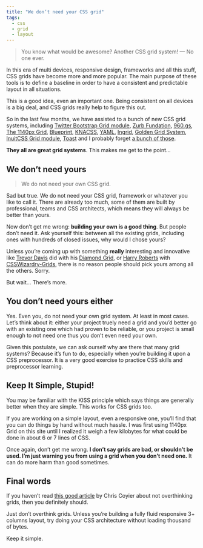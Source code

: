 ```yaml
---
title: "We don’t need your CSS grid"
tags:
  - css
  - grid
  - layout
---
```


> You know what would be awesome? Another CSS grid system!
> &mdash; No one ever.

In this era of multi devices, responsive design, frameworks and all this stuff, CSS grids have become more and more popular. The main purpose of these tools is to define a baseline in order to have a consistent and predictable layout in all situations.

This is a good idea, even an important one. Being consistent on all devices is a big deal, and CSS grids really help to figure this out.

So in the last few months, we have assisted to a bunch of new CSS grid systems, including [Twitter Bootstrap Grid module](https://getbootstrap.com/), [Zurb Fundation](https://foundation.zurb.com/), [960.gs](https://960.gs/), [The 1140px Grid](https://www.ramotion.com/agency/web-design/cssgrid/), [Blueprint](http://www.blueprintcss.org/), [KNACSS](https://www.knacss.com/),  [YAML](http://www.yaml.de/), [Ingrid](http://piira.se/projects/ingrid/), [Golden Grid System](https://goldengridsystem.com/), [InuitCSS Grid module](https://github.com/inuitcss), [Toast](https://daneden.github.io/Toast/) and I probably forget [a bunch of those](http://usablica.github.io/front-end-frameworks/compare.html).

**They all are great grid systems**. This makes me get to the point…

## We don’t need yours

> We do not need your own CSS grid.

Sad but true. We do not need your CSS grid, framework or whatever you like to call it. There are already too much, some of them are built by professional, teams and CSS architects, which means they will always be better than yours.

Now don’t get me wrong: **building your own is a good thing**. But people don’t need it. Ask yourself this: between all the existing grids, including ones with hundreds of closed issues, why would I chose yours?

Unless you’re coming up with something **really** interesting and innovative like [Trevor Davis](https://twitter.com/trevor_davis) did with his [Diamond Grid](https://viget.com/inspire/who-says-the-web-is-just-for-squares), or [Harry Roberts](https://twitter.com/csswizardry) with [CSSWizardry-Grids](https://csswizardry.com/2013/02/introducing-csswizardry-grids/), there is no reason people should pick yours among all the others. Sorry.

But wait… There’s more.

## You don’t need yours either

Yes. Even you, do not need your own grid system. At least in most cases. Let’s think about it: either your project truely need a grid and you’d better go with an existing one which had proven to be reliable, or you project is small enough to not need one thus you don’t even need your own.

Given this postulate, we can ask ourself why are there that many grid systems? Because it’s fun to do, especially when you’re building it upon a CSS preprocessor. It is a very good exercise to practice CSS skills and preprocessor learning.

## Keep It Simple, Stupid!

You may be familiar with the KISS principle which says things are generally better when they are simple. This works for CSS grids too.

If you are working on a simple layout, even a responsive one, you’ll find that you can do things by hand without much hassle. I was first using 1140px Grid on this site until I realized it weigh a few kilobytes for what could be done in about 6 or 7 lines of CSS.

Once again, don’t get me wrong. **I don’t say grids are bad, or shouldn’t be used. I’m just warning you from using a grid when you don’t need one.** It can do more harm than good sometimes.

## Final words

If you haven’t read [this good article](https://css-tricks.com/dont-overthink-it-grids/) by Chris Coyier about not overthinking grids, then you definitely should.

Just don’t overthink grids. Unless you’re building a fully fluid responsive 3+ columns layout, try doing your CSS architecture without loading thousand of bytes.

Keep it simple.
